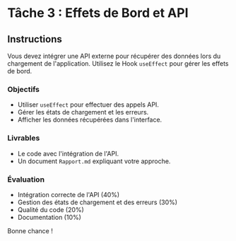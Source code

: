# Tâche 3 : Effets de Bord et API

## Instructions

Vous devez intégrer une API externe pour récupérer des données lors du chargement de l'application. Utilisez le Hook `useEffect` pour gérer les effets de bord.

### Objectifs

- Utiliser `useEffect` pour effectuer des appels API.
- Gérer les états de chargement et les erreurs.
- Afficher les données récupérées dans l'interface.

### Livrables

- Le code avec l'intégration de l'API.
- Un document `Rapport.md` expliquant votre approche.

### Évaluation

- Intégration correcte de l'API (40%)
- Gestion des états de chargement et des erreurs (30%)
- Qualité du code (20%)
- Documentation (10%)

Bonne chance !
